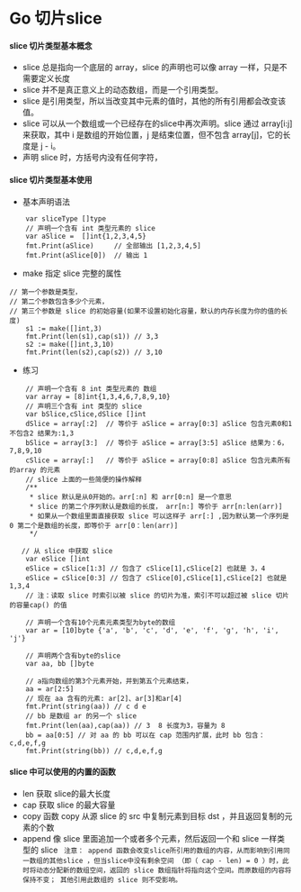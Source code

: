 <h1>Go 切片slice</h1>

#### slice 切片类型基本概念
- slice 总是指向一个底层的 array，slice 的声明也可以像 array 一样，只是不需要定义长度
- slice 并不是真正意义上的动态数组，而是一个引用类型。
- slice 是引用类型，所以当改变其中元素的值时，其他的所有引用都会改变该值。
- slice 可以从一个数组或一个已经存在的slice中再次声明。slice 通过 array[i:j] 来获取，其中 i 是数组的开始位置，j 是结束位置，但不包含 array[j]，它的长度是 j - i。
- 声明 slice 时，方括号内没有任何字符，


#### slice 切片类型基本使用
- 基本声明语法
```
	var sliceType []type
	// 声明一个含有 int 类型元素的 slice
	var aSlice =  []int{1,2,3,4,5}
	fmt.Print(aSlice)     // 全部输出 [1,2,3,4,5]
	fmt.Print(aSlice[0])  // 输出 1
```
- make 指定 slice 完整的属性

```
// 第一个参数是类型，
// 第二个参数包含多少个元素，
// 第三个参数是 slice 的初始容量(如果不设置初始化容量，默认的内存长度为你的值的长度)
	s1 := make([]int,3)
	fmt.Print(len(s1),cap(s1)) // 3,3
	s2 := make([]int,3,10)
	fmt.Print(len(s2),cap(s2)) // 3,10
```
- 练习
```
	// 声明一个含有 8 int 类型元素的 数组
	var array = [8]int{1,3,4,6,7,8,9,10}
    // 声明三个含有 int 类型的 slice
	var bSlice,cSlice,dSlice []int
	dSlice = array[:2]  // 等价于 aSlice = array[0:3] aSlice 包含元素0和1不包含2 结果为:1,3
	bSlice = array[3:]  // 等价于 aSlice = array[3:5] aSlice 结果为：6，7,8,9,10
	cSlice = array[:]   // 等价于 aSlice = array[0:8] aSlice 包含元素所有的array 的元素
	// slice 上面的一些简便的操作解释
	/**
	 * slice 默认是从0开始的。arr[:n] 和 arr[0:n] 是一个意思
	 * slice 的第二个序列默认是数组的长度， arr[n:] 等价于 arr[n:len(arr)]
	 * 如果从一个数组里面直接获取 slice 可以这样子 arr[:] ,因为默认第一个序列是 0 第二个是数组的长度，即等价于 arr[0：len(arr)]
	 */

   // 从 slice 中获取 slice
	var eSlice []int
	eSlice = cSlice[1:3] // 包含了 cSlice[1],cSlice[2] 也就是 3，4
	eSlice = cSlice[0:3] // 包含了 cSlice[0],cSlice[1],cSlice[2] 也就是1,3,4
	// 注：读取 slice 时索引以被 slice 的切片为准，索引不可以超过被 slice 切片的容量cap() 的值

	// 声明一个含有10个元素元素类型为byte的数组
	var ar = [10]byte {'a', 'b', 'c', 'd', 'e', 'f', 'g', 'h', 'i', 'j'}

	// 声明两个含有byte的slice
	var aa, bb []byte

	// a指向数组的第3个元素开始，并到第五个元素结束，
	aa = ar[2:5]
	// 现在 aa 含有的元素: ar[2]、ar[3]和ar[4]
	fmt.Print(string(aa)) // c d e
	// bb 是数组 ar 的另一个 slice
	fmt.Print(len(aa),cap(aa)) // 3  8 长度为3，容量为 8
	bb = aa[0:5] // 对 aa 的 bb 可以在 cap 范围内扩展，此时 bb 包含：c,d,e,f,g
	fmt.Print(string(bb)) // c,d,e,f,g
```


#### slice 中可以使用的内置的函数
- len 获取 slice的最大长度
- cap 获取 slice 的最大容量
- copy 函数 copy 从源 slice 的 src 中复制元素到目标 dst ，并且返回复制的元素的个数
- append 像 slice 里面追加一个或者多个元素，然后返回一个和 slice 一样类型的 slice
` 注意： append 函数会改变slice所引用的数组的内容，从而影响到引用同一数组的其他slice ，但当slice中没有剩余空间
	（即（ cap - len) = 0 ）时，此时将动态分配新的数组空间，返回的 slice 数组指针将指向这个空间。而原数组的内容将保持不变；
	其他引用此数组的 slice 则不受影响。`
